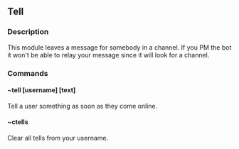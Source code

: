 ## Tell

### Description
This module leaves a message for somebody in a channel.
If you PM the bot it won't be able to relay your message since it will look for a channel.

### Commands

#### ~tell [username] [text]
Tell a user something as soon as they come online.

#### ~ctells
Clear all tells from your username.
